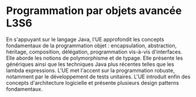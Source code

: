 # Programmation par objets avancée L3S6
En s'appuyant sur le langage Java, l'UE approfondit les concepts fondamentaux de la programmation objet : encapsulation, abstraction, héritage, composition, délégation, programmation vis-à-vis d'interfaces. Elle aborde les notions de polymorphisme et de typage. Elle présente les génériques ainsi que les techniques Java plus récentes telles que les lambda expressions. 
L'UE met l'accent sur la programmation robuste, notamment par le développement de tests unitaires. 
L'UE introduit enfin des concepts d'architecture logicielle et présente plusieurs design patterns fondamentaux.
